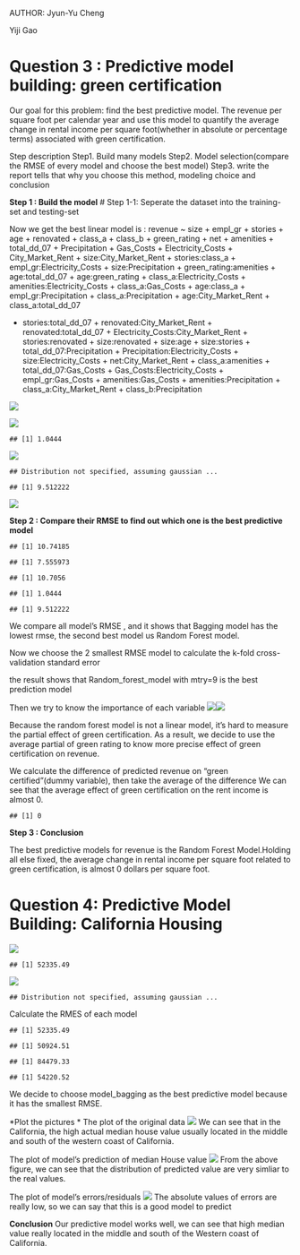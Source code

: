 AUTHOR: Jyun-Yu Cheng

Yiji Gao

# Question 3 : Predictive model building: green certification

Our goal for this problem: find the best predictive model. The revenue
per square foot per calendar year and use this model to quantify the
average change in rental income per square foot(whether in absolute or
percentage terms) associated with green certification.

Step description Step1. Build many models Step2. Model selection(compare
the RMSE of every model and choose the best model) Step3. write the
report tells that why you choose this method, modeling choice and
conclusion

**Step 1 : Build the model** # Step 1-1: Seperate the dataset into the
training-set and testing-set

Now we get the best linear model is : revenue ~ size + empl\_gr +
stories + age + renovated + class\_a + class\_b + green\_rating + net +
amenities + total\_dd\_07 + Precipitation + Gas\_Costs +
Electricity\_Costs + City\_Market\_Rent + size:City\_Market\_Rent +
stories:class\_a + empl\_gr:Electricity\_Costs + size:Precipitation +
green\_rating:amenities + age:total\_dd\_07 + age:green\_rating +
class\_a:Electricity\_Costs + amenities:Electricity\_Costs +
class\_a:Gas\_Costs + age:class\_a + empl\_gr:Precipitation +
class\_a:Precipitation + age:City\_Market\_Rent + class\_a:total\_dd\_07
+ stories:total\_dd\_07 + renovated:City\_Market\_Rent +
renovated:total\_dd\_07 + Electricity\_Costs:City\_Market\_Rent +
stories:renovated + size:renovated + size:age + size:stories +
total\_dd\_07:Precipitation + Precipitation:Electricity\_Costs +
size:Electricity\_Costs + net:City\_Market\_Rent + class\_a:amenities +
total\_dd\_07:Gas\_Costs + Gas\_Costs:Electricity\_Costs +
empl\_gr:Gas\_Costs + amenities:Gas\_Costs + amenities:Precipitation +
class\_a:City\_Market\_Rent + class\_b:Precipitation

![](HW3_files/figure-markdown_strict/unnamed-chunk-5-1.png)

![](HW3_files/figure-markdown_strict/unnamed-chunk-6-1.png)

    ## [1] 1.0444

![](HW3_files/figure-markdown_strict/unnamed-chunk-7-1.png)

    ## Distribution not specified, assuming gaussian ...

    ## [1] 9.512222

![](HW3_files/figure-markdown_strict/unnamed-chunk-8-1.png)

**Step 2 : Compare their RMSE to find out which one is the best
predictive model**

    ## [1] 10.74185

    ## [1] 7.555973

    ## [1] 10.7056

    ## [1] 1.0444

    ## [1] 9.512222

We compare all model’s RMSE , and it shows that Bagging model has the
lowest rmse, the second best model us Random Forest model.

Now we choose the 2 smallest RMSE model to calculate the k-fold
cross-validation standard error

the result shows that Random\_forest\_model with mtry=9 is the best
prediction model

Then we try to know the importance of each variable
![](HW3_files/figure-markdown_strict/unnamed-chunk-11-1.png)![](HW3_files/figure-markdown_strict/unnamed-chunk-11-2.png)

Because the random forest model is not a linear model, it’s hard to
measure the partial effect of green certification. As a result, we
decide to use the average partial of green rating to know more precise
effect of green certification on revenue.

We calculate the difference of predicted revenue on “green
certified”(dummy variable), then take the average of the difference We
can see that the average effect of green certification on the rent
income is almost 0.

    ## [1] 0

**Step 3 : Conclusion**

The best predictive models for revenue is the Random Forest
Model.Holding all else fixed, the average change in rental income per
square foot related to green certification, is almost 0 dollars per
square foot.

# Question 4: Predictive Model Building: California Housing

![](HW3_files/figure-markdown_strict/unnamed-chunk-15-1.png)

    ## [1] 52335.49

![](HW3_files/figure-markdown_strict/unnamed-chunk-15-2.png)

    ## Distribution not specified, assuming gaussian ...

Calculate the RMES of each model

    ## [1] 52335.49

    ## [1] 50924.51

    ## [1] 84479.33

    ## [1] 54220.52

We decide to choose model\_bagging as the best predictive model because
it has the smallest RMSE.

*Plot the pictures * The plot of the original data
![](HW3_files/figure-markdown_strict/unnamed-chunk-20-1.png) We can see
that in the California, the high actual median house value usually
located in the middle and south of the western coast of California.

The plot of model’s prediction of median House value
![](HW3_files/figure-markdown_strict/unnamed-chunk-21-1.png) From the
above figure, we can see that the distribution of predicted value are
very simliar to the real values.

The plot of model’s errors/residuals
![](HW3_files/figure-markdown_strict/unnamed-chunk-22-1.png) The
absolute values of errors are really low, so we can say that this is a
good model to predict

**Conclusion** Our predictive model works well, we can see that high
median value really located in the middle and south of the Western coast
of California.
